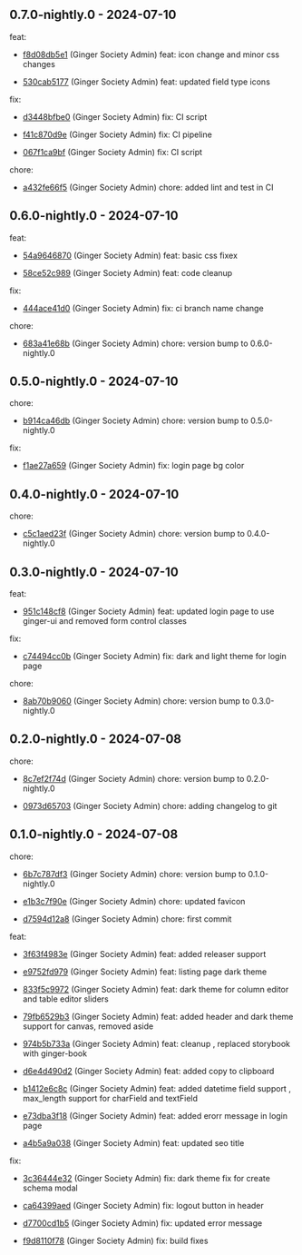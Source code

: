 ## 0.7.0-nightly.0 - 2024-07-10
feat:
 - [f8d08db5e1](f8d08db5e1f1138bf7637b3722a22bda823d0351) (Ginger Society Admin) feat: icon change and minor css changes
	
 - [530cab5177](530cab517724da87fd5a0dcf719d6414357d26ab) (Ginger Society Admin) feat: updated field type icons
	
fix:
 - [d3448bfbe0](d3448bfbe0a16bb0e4424ce73505a35e14a68593) (Ginger Society Admin) fix: CI script
	
 - [f41c870d9e](f41c870d9e9eab13cf2f7a36da6ff0d0aa03ae8e) (Ginger Society Admin) fix: CI pipeline
	
 - [067f1ca9bf](067f1ca9bf30a3fdf4a0770cc2c915b4ac3ea713) (Ginger Society Admin) fix: CI script
	
chore:
 - [a432fe66f5](a432fe66f5d2cf994817a6d8f1f57356f1244917) (Ginger Society Admin) chore: added lint and test in CI
	
## 0.6.0-nightly.0 - 2024-07-10
feat:
 - [54a9646870](54a9646870d64f9ef869ebb6578da772f60af5a1) (Ginger Society Admin) feat: basic css fixex
	
 - [58ce52c989](58ce52c989b89d65c21183270e8bfd5f49078102) (Ginger Society Admin) feat: code cleanup
	
fix:
 - [444ace41d0](444ace41d0e78c360937f19c731837b443307a3a) (Ginger Society Admin) fix: ci branch name change
	
chore:
 - [683a41e68b](683a41e68b970c059a4cb57febb0f3be5843e610) (Ginger Society Admin) chore: version bump to 0.6.0-nightly.0
	
## 0.5.0-nightly.0 - 2024-07-10
chore:
 - [b914ca46db](b914ca46dbb38acfaec8fb1f168db155dfae8467) (Ginger Society Admin) chore: version bump to 0.5.0-nightly.0
	
fix:
 - [f1ae27a659](f1ae27a65958f9ab5b2f9c33a15319df81006118) (Ginger Society Admin) fix: login page bg color
	
## 0.4.0-nightly.0 - 2024-07-10
chore:
 - [c5c1aed23f](c5c1aed23fbbab4b99bd92542dbe311c5c725163) (Ginger Society Admin) chore: version bump to 0.4.0-nightly.0
	
## 0.3.0-nightly.0 - 2024-07-10
feat:
 - [951c148cf8](951c148cf8cef65b2588bf046769578fc694722c) (Ginger Society Admin) feat: updated login page to use ginger-ui and removed form control classes
	
fix:
 - [c74494cc0b](c74494cc0b9da538aafe2d9088edbd038a7a0fe9) (Ginger Society Admin) fix: dark and light theme for login page
	
chore:
 - [8ab70b9060](8ab70b906018cb09f4b6e76d879a8f1dad11f312) (Ginger Society Admin) chore: version bump to 0.3.0-nightly.0
	
## 0.2.0-nightly.0 - 2024-07-08
chore:
 - [8c7ef2f74d](8c7ef2f74db088b2ba518ad00b74ca96a329c7f4) (Ginger Society Admin) chore: version bump to 0.2.0-nightly.0
	
 - [0973d65703](0973d657036f55a35a66b8e4cec0887eb66fc303) (Ginger Society Admin) chore: adding changelog to git
	
## 0.1.0-nightly.0 - 2024-07-08
chore:
 - [6b7c787df3](6b7c787df35247f6878bbe4151f997d4250780ee) (Ginger Society Admin) chore: version bump to 0.1.0-nightly.0
	
 - [e1b3c7f90e](e1b3c7f90ee8366bbf2fc910742885d07279d390) (Ginger Society Admin) chore: updated favicon
	
 - [d7594d12a8](d7594d12a8fec807eb25f4e4e12b53956d0bd93e) (Ginger Society Admin) chore: first commit
	
feat:
 - [3f63f4983e](3f63f4983e70ea21f152ed1299fad8e3482569f9) (Ginger Society Admin) feat: added releaser support
	
 - [e9752fd979](e9752fd979633de7185d66daca19eb3eff54376d) (Ginger Society Admin) feat: listing page dark theme
	
 - [833f5c9972](833f5c9972f27cb3cb210cdd92db8d5b8b6744ba) (Ginger Society Admin) feat: dark theme for column editor and table editor sliders
	
 - [79fb6529b3](79fb6529b3d8bf4760ee2f760e7a71f6277c18b8) (Ginger Society Admin) feat: added header and dark theme support for canvas, removed aside
	
 - [974b5b733a](974b5b733a67c4c1752ba02ac19802cc026bedbe) (Ginger Society Admin) feat: cleanup , replaced storybook with ginger-book
	
 - [d6e4d490d2](d6e4d490d2ed10488a0e2a3543d66d8838771928) (Ginger Society Admin) feat: added copy to clipboard
	
 - [b1412e6c8c](b1412e6c8cb6657623f11e831da25ea866816a92) (Ginger Society Admin) feat: added datetime field support , max_length support for charField and textField
	
 - [e73dba3f18](e73dba3f1853b731f1388054eae51981defc3d86) (Ginger Society Admin) feat: added erorr message in login page
	
 - [a4b5a9a038](a4b5a9a038c776a808a38bc0d6aa5d8442f2e183) (Ginger Society Admin) feat: updated seo title
	
fix:
 - [3c36444e32](3c36444e329dd59aab80e45a51c0a9b713734db3) (Ginger Society Admin) fix: dark theme fix for create schema modal
	
 - [ca64399aed](ca64399aed472db6e9338c62be9438a91ed2d09b) (Ginger Society Admin) fix: logout button in header
	
 - [d7700cd1b5](d7700cd1b5a0333dd9d9ea0180eb769b145edc4d) (Ginger Society Admin) fix: updated error message
	
 - [f9d8110f78](f9d8110f78c289cb2e137ed045860e7465799d9d) (Ginger Society Admin) fix: build fixes
	
